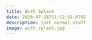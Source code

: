 ```yaml
---
title: With Splash
date: 2020-07-28T21:12:31.570Z
description: just normal stuff
image: with_splash.jpg
---
```

